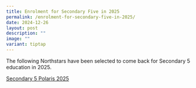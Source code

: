 ```yaml
---
title: Enrolment for Secondary Five in 2025
permalink: /enrolment-for-secondary-five-in-2025/
date: 2024-12-26
layout: post
description: ""
image: ""
variant: tiptap
---
```

<p>The following Northstars have been selected to come back for Secondary
5 education in 2025.</p>
<p><a href="/files/2025_Secondary_5.pdf" rel="noopener nofollow" target="_blank">Secondary 5 Polaris 2025</a>
</p>